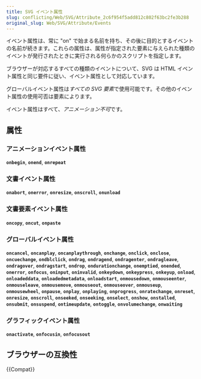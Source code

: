 ```yaml
---
title: SVG イベント属性
slug: conflicting/Web/SVG/Attribute_2c6f954f5add812c802f63bc2fe3b288
original_slug: Web/SVG/Attribute/Events
---
```


イベント属性は、常に "on" で始まる名前を持ち、その後に目的とするイベントの名前が続きます。これらの属性は、属性が指定された要素に与えられた種類のイベントが発行されたときに実行される何らかのスクリプトを指定します。

ブラウザーが対応するすべての種類のイベントについて、SVG は HTML イベント属性と同じ要件に従い、イベント属性として対応しています。

グローバルイベント属性は*すべての SVG 要素*で使用可能です。その他のイベント属性の使用可否は要素によります。

イベント属性はすべて、*アニメーション不可*です。

## 属性

### アニメーションイベント属性

**`onbegin`**, **`onend`**, **`onrepeat`**

### 文書イベント属性

**`onabort`**, **`onerror`**, **`onresize`**, **`onscroll`**, **`onunload`**

### 文書要素イベント属性

**`oncopy`**, **`oncut`**, **`onpaste`**

### グローバルイベント属性

**`oncancel`**, **`oncanplay`**, **`oncanplaythrough`**, **`onchange`**, **`onclick`**, **`onclose`**, **`oncuechange`**, **`ondblclick`**, **`ondrag`**, **`ondragend`**, **`ondragenter`**, **`ondragleave`**, **`ondragover`**, **`ondragstart`**, **`ondrop`**, **`ondurationchange`**, **`onemptied`**, **`onended`**, **`onerror`**, **`onfocus`**, **`oninput`**, **`oninvalid`**, **`onkeydown`**, **`onkeypress`**, **`onkeyup`**, **`onload`**, **`onloadeddata`**, **`onloadedmetadata`**, **`onloadstart`**, **`onmousedown`**, **`onmouseenter`**, **`onmouseleave`**, **`onmousemove`**, **`onmouseout`**, **`onmouseover`**, **`onmouseup`**, **`onmousewheel`**, **`onpause`**, **`onplay`**, **`onplaying`**, **`onprogress`**, **`onratechange`**, **`onreset`**, **`onresize`**, **`onscroll`**, **`onseeked`**, **`onseeking`**, **`onselect`**, **`onshow`**, **`onstalled`**, **`onsubmit`**, **`onsuspend`**, **`ontimeupdate`**, **`ontoggle`**, **`onvolumechange`**, **`onwaiting`**

### グラフィックイベント属性

**`onactivate`**, **`onfocusin`**, **`onfocusout`**

## ブラウザーの互換性

{{Compat}}
